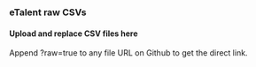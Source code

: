 ### eTalent raw CSVs

#### Upload and replace CSV files here

Append ?raw=true to any file URL on Github to get the direct link.
